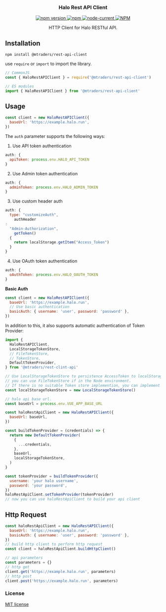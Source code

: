 <h3 align="center">Halo Rest API Client</h3>

<p align="center">
  <a href="https://www.npmjs.com/package/@mtraders/rest-api-client">
    <img src="https://img.shields.io/npm/v/@mtraders/rest-api-client.svg" alt="npm version"/>
  </a>
  <a href="https://www.npmjs.com/package/@mtraders/rest-api-client">
      <img alt="npm" src="https://img.shields.io/npm/dm/@mtraders/rest-api-client" alt="Downloads"/>
  </a>
  <a href="https://github.com/mtraders/js-sdk/blob/master/packages/rest-api-client/package.json">
      <img alt="node-current" src="https://img.shields.io/node/v/@mtraders/rest-api-client?color=blue">
  </a>
  <a href="https://github.com/mtraders/js-sdk/blob/master/LICENSE">
    <img alt="NPM" src="https://img.shields.io/npm/l/@mtraders/rest-api-client" alt="LICENSE">
  </a>
</p>

<p align="center">HTTP Client for Halo RESTful API. </p>

## Installation

```shell
npm install @mtraders/rest-api-client
```

use `require` or `import` to import the library.

```javascript
// CommonJS
const { HaloRestAPIClient } = require('@mtraders/rest-api-client')

// ES modules
import { HaloRestAPIClient } from '@mtraders/rest-api-client'
```

## Usage

```javascript
const client = new HaloRestAPIClient({
  baseUrl: 'https://example.halo.run',
})
```

The `auth` parameter supports the following ways:

1. Use API token authentication

```javascript
auth: {
  apiToken: process.env.HALO_API_TOKEN
}
```

2. Use Admin token authentication

```javascript
auth: {
  adminToken: process.env.HALO_ADMIN_TOKEN
}
```

3. Use custom header auth

```javascript
auth: {
  type: "customizeAuth",
    authHeader
:
  "Admin-Authorization",
    getToken()
  {
    return localStorage.getItem("Access_Token")
  }
}
```

4. Use OAuth token authentication

```javascript
auth: {
  oAuthToken: process.env.HALO_OAUTH_TOKEN
}
```

**Basic Auth**

```javascript
const client = new HaloRestAPIClient({
  baseUrl: 'https://example.halo.run',
  // Use basic authentication
  basicAuth: { username: 'user', password: 'password' },
})
```

In addition to this, it also supports automatic authentication of Token Provider:

```javascript
import {
  HaloRestAPIClient,
  LocalStorageTokenStore,
  // FileTokenStore,
  // TokenStore,
  DefaultTokenProvider,
} from '@mtraders/rest-clint-api'

// Use LocalStorageTokenStore to persistence AccessToken to localStorage(in browser only)
// you can use FileTokenStore if in the Node environment.
// If there is no suitable Token store implemention, you can implement your own token storage strategy through the TokenStore interface.
const localStorageTokenStore = new LocalStorageTokenStore()

// halo api base url.
const baseUrl = process.env.VUE_APP_BASE_URL

const haloRestApiClient = new HaloRestAPIClient({
  baseUrl: baseUrl,
})

const buildTokenProvider = (credentials) => {
  return new DefaultTokenProvider(
    {
      ...credentials,
    },
    baseUrl,
    localStorageTokenStore,
  )
}

const tokenProvider = buildTokenProvider({
  username: 'your halo username',
  password: 'your password',
})
haloRestApiClient.setTokenProvider(tokenProvider)
// now you can use haloRestApiClient to build your api client
```

## Http Request

```javascript
const haloRestApiClient = new HaloRestAPIClient({
  baseUrl: 'https://example.halo.run',
  basicAuth: { username: 'user', password: 'password' },
})
// build http client to perform http request
const client = haloRestApiClient.buildHttpClient()

// api parameters
const parameters = {}
// http get
client.get('https://example.halo.run', parameters)
// http post
client.post('https://example.halo.run', parameters)
```

### License

[MIT license](../../LICENSE)

